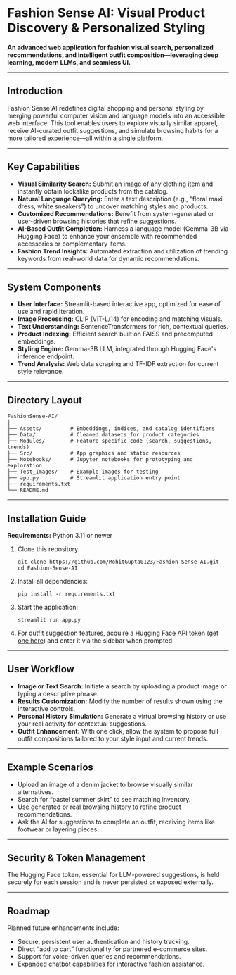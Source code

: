 
# Fashion Sense AI: Visual Product Discovery & Personalized Styling

**An advanced web application for fashion visual search, personalized recommendations, and intelligent outfit composition—leveraging deep learning, modern LLMs, and seamless UI.**

---

## Introduction

Fashion Sense AI redefines digital shopping and personal styling by merging powerful computer vision and language models into an accessible web interface. This tool enables users to explore visually similar apparel, receive AI-curated outfit suggestions, and simulate browsing habits for a more tailored experience—all within a single platform.

---

## Key Capabilities

- **Visual Similarity Search:** Submit an image of any clothing item and instantly obtain lookalike products from the catalog.
- **Natural Language Querying:** Enter a text description (e.g., “floral maxi dress, white sneakers”) to uncover matching styles and products.
- **Customized Recommendations:** Benefit from system-generated or user-driven browsing histories that refine suggestions.
- **AI-Based Outfit Completion:** Harness a language model (Gemma-3B via Hugging Face) to enhance your ensemble with recommended accessories or complementary items.
- **Fashion Trend Insights:** Automated extraction and utilization of trending keywords from real-world data for dynamic recommendations.

---

## System Components

- **User Interface:** Streamlit-based interactive app, optimized for ease of use and rapid iteration.
- **Image Processing:** CLIP (ViT-L/14) for encoding and matching visuals.
- **Text Understanding:** SentenceTransformers for rich, contextual queries.
- **Product Indexing:** Efficient search built on FAISS and precomputed embeddings.
- **Styling Engine:** Gemma-3B LLM, integrated through Hugging Face's inference endpoint.
- **Trend Analysis:** Web data scraping and TF-IDF extraction for current style relevance.

---

## Directory Layout

```
FashionSense-AI/
│
├── Assets/         # Embeddings, indices, and catalog identifiers
├── Data/           # Cleaned datasets for product categories
├── Modules/        # Feature-specific code (search, suggestions, trends)
├── Src/            # App graphics and static resources
├── Notebooks/      # Jupyter notebooks for prototyping and exploration
├── Test_Images/    # Example images for testing
├── app.py          # Streamlit application entry point
├── requirements.txt
└── README.md
```

---

## Installation Guide

**Requirements:** Python 3.11 or newer

1. Clone this repository:
   ```
   git clone https://github.com/MohitGupta0123/Fashion-Sense-AI.git
   cd Fashion-Sense-AI
   ```
2. Install all dependencies:
   ```
   pip install -r requirements.txt
   ```
3. Start the application:
   ```
   streamlit run app.py
   ```
4. For outfit suggestion features, acquire a Hugging Face API token ([get one here](https://huggingface.co/settings/tokens)) and enter it via the sidebar when prompted.

---

## User Workflow

- **Image or Text Search:** Initiate a search by uploading a product image or typing a descriptive phrase.
- **Results Customization:** Modify the number of results shown using the interactive controls.
- **Personal History Simulation:** Generate a virtual browsing history or use your real activity for contextual suggestions.
- **Outfit Enhancement:** With one click, allow the system to propose full outfit compositions tailored to your style input and current trends.

---

## Example Scenarios

- Upload an image of a denim jacket to browse visually similar alternatives.
- Search for “pastel summer skirt” to see matching inventory.
- Use generated or real browsing history to refine product recommendations.
- Ask the AI for suggestions to complete an outfit, receiving items like footwear or layering pieces.

---

## Security & Token Management

The Hugging Face token, essential for LLM-powered suggestions, is held securely for each session and is never persisted or exposed externally.

---

## Roadmap

Planned future enhancements include:
- Secure, persistent user authentication and history tracking.
- Direct “add to cart” functionality for partnered e-commerce sites.
- Support for voice-driven queries and recommendations.
- Expanded chatbot capabilities for interactive fashion assistance.

